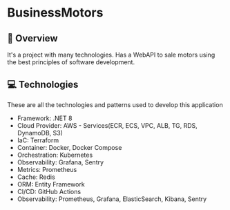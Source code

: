 <h1> 
  BusinessMotors
</h1>

## 📌 Overview
It's a project with many technologies.
Has a WebAPI to sale motors using the best principles of software development.

## 💻 Technologies
These are all the technologies and patterns used to develop this application
- Framework: .NET 8
- Cloud Provider: AWS - Services(ECR, ECS, VPC, ALB, TG, RDS, DynamoDB, S3)
- IaC: Terraform
- Container: Docker, Docker Compose
- Orchestration: Kubernetes
- Observability: Grafana, Sentry
- Metrics: Prometheus
- Cache: Redis
- ORM: Entity Framework
- CI/CD: GitHub Actions
- Observability: Prometheus, Grafana, ElasticSearch, Kibana, Sentry